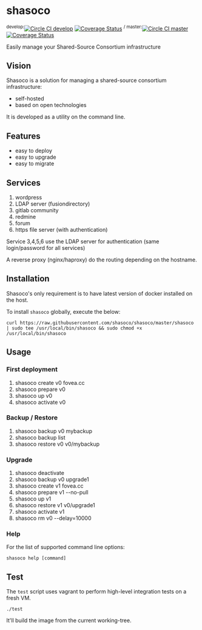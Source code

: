 # shasoco

<sup>develop:</sup>[![Circle CI develop](https://circleci.com/gh/shasoco/shasoco/tree/develop.svg?style=svg)](https://circleci.com/gh/shasoco/shasoco/tree/develop)
[![Coverage Status](https://coveralls.io/repos/shasoco/shasoco/badge.svg?branch=develop&service=github)](https://coveralls.io/github/shasoco/shasoco?branch=develop)
<sup> / </sup>
<sup>master:</sup>[![Circle CI master](https://circleci.com/gh/shasoco/shasoco/tree/master.svg?style=svg)](https://circleci.com/gh/shasoco/shasoco/tree/master)
[![Coverage Status](https://coveralls.io/repos/shasoco/shasoco/badge.svg?branch=master&service=github)](https://coveralls.io/github/shasoco/shasoco?branch=master)

Easily manage your Shared-Source Consortium infrastructure

## Vision

Shasoco is a solution for managing a shared-source consortium infrastructure:

 - self-hosted
 - based on open technologies

It is developed as a utility on the command line.

## Features

 - easy to deploy
 - easy to upgrade
 - easy to migrate

## Services

 1. wordpress
 2. LDAP server (fusiondirectory)
 3. gitlab community
 4. redmine
 5. forum
 6. https file server (with authentication)

Service 3,4,5,6 use the LDAP server for authentication (same login/password for all services)

A reverse proxy (nginx/haproxy) do the routing depending on the hostname.

## Installation

Shasoco's only requirement is to have latest version of docker installed on the host.

To install `shasoco` globally, execute the below:
```
curl https://raw.githubusercontent.com/shasoco/shasoco/master/shasoco | sudo tee /usr/local/bin/shasoco && sudo chmod +x /usr/local/bin/shasoco
```

## Usage

### First deployment

1. shasoco create v0 fovea.cc
1. shasoco prepare v0
1. shasoco up v0
1. shasoco activate v0

### Backup / Restore

1. shasoco backup v0 mybackup
1. shasoco backup list
1. shasoco restore v0 v0/mybackup

### Upgrade

1. shasoco deactivate
1. shasoco backup v0 upgrade1
1. shasoco create v1 fovea.cc
1. shasoco prepare v1 --no-pull
1. shasoco up v1
1. shasoco restore v1 v0/upgrade1
1. shasoco activate v1
1. shasoco rm v0 --delay=10000

### Help

For the list of supported command line options:

    shasoco help [command]

## Test

The `test` script uses vagrant to perform high-level integration tests on a fresh VM.

    ./test

It'll build the image from the current working-tree.
